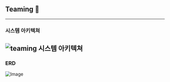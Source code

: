 ## Teaming 🐾
---

### 시스템 아키텍쳐
![teaming 시스템 아키텍쳐](https://github.com/user-attachments/assets/3034a422-58ed-4070-9c0f-9d5fff0cd3e3)
---

### ERD
![Image](https://github.com/user-attachments/assets/8920e644-6384-4a79-8c58-7958aa0fabdf)

